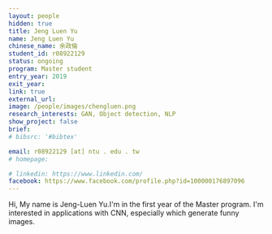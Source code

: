 ```yaml
---
layout: people
hidden: true
title: Jeng Luen Yu
name: Jeng Luen Yu
chinese_name: 余政倫
student_id: r08922129
status: ongoing
program: Master student
entry_year: 2019
exit_year: 
link: true
external_url:
image: /people/images/chengluen.png
research_interests: GAN, Object detection, NLP
show_project: false
brief:
# bibsrc: '#bibtex'

email: r08922129 [at] ntu . edu . tw
# homepage: 

# linkedin: https://www.linkedin.com/
facebook: https://www.facebook.com/profile.php?id=100000176897096
---
```

Hi, My name is Jeng-Luen Yu.I'm in the first year of the Master program.
I'm interested in applications with CNN, especially which generate funny images.

